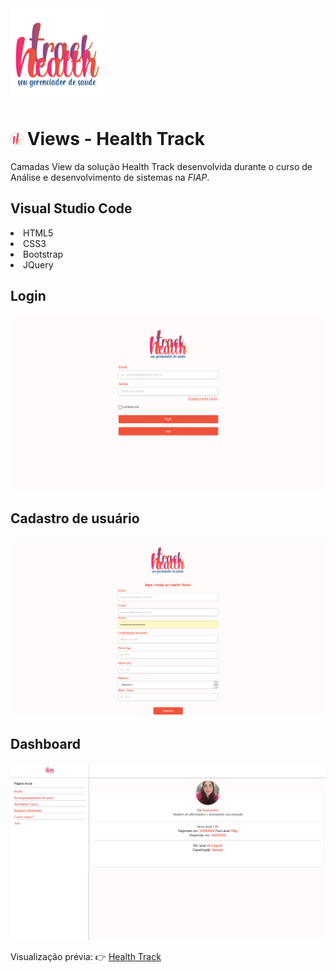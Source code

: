 <img src="/img/healthtrack-slogan.png" height="150" width="150">

<h1><img src="/img/healthtrack_logo.png" height="20" width="20"> Views - Health Track </h1>

Camadas View da solução Health Track desenvolvida durante o curso de Análise e desenvolvimento de sistemas na *FIAP*.

<h2>Visual Studio Code</h2>
<li>HTML5</li>
<li>CSS3</li>
<li>Bootstrap</li>
<li>JQuery</li>

<h2>Login</h2>

<img src="https://github.com/raphaellabartoncello/HealthTrack/blob/master/img/login.PNG">

<h2>Cadastro de usuário</h2>

<img src="https://github.com/raphaellabartoncello/HealthTrack/blob/master/img/Cadastrar.PNG">

<h2>Dashboard</h2>

<img src="https://github.com/raphaellabartoncello/HealthTrack/blob/master/img/Dashboard.PNG">

Visualização prévia: 👉 <a href="#">Health Track</a>